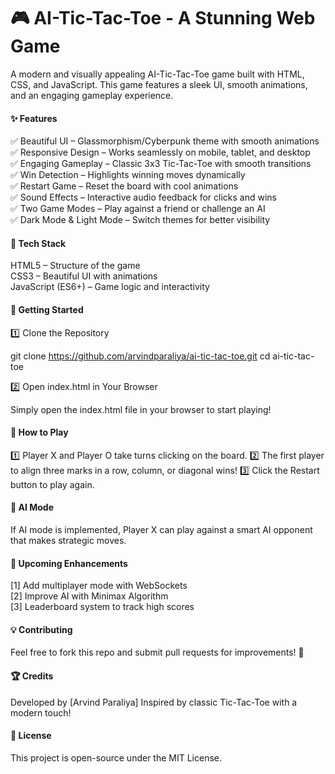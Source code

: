 <H1>🎮 AI-Tic-Tac-Toe - A Stunning Web Game </H1>

A modern and visually appealing AI-Tic-Tac-Toe game built with HTML, CSS, and JavaScript. This game features a sleek UI, smooth animations, and an engaging gameplay experience.


<h4>✨ Features </h4>

✅ Beautiful UI – Glassmorphism/Cyberpunk theme with smooth animations <br>
✅ Responsive Design – Works seamlessly on mobile, tablet, and desktop <br>
✅ Engaging Gameplay – Classic 3x3 Tic-Tac-Toe with smooth transitions <br>
✅ Win Detection – Highlights winning moves dynamically <br>
✅ Restart Game – Reset the board with cool animations <br>
✅ Sound Effects – Interactive audio feedback for clicks and wins <br>
✅ Two Game Modes – Play against a friend or challenge an AI <br>
✅ Dark Mode & Light Mode – Switch themes for better visibility <br>


<h4>🔧 Tech Stack </h4>

HTML5 – Structure of the game <br>
CSS3 – Beautiful UI with animations <br>
JavaScript (ES6+) – Game logic and interactivity


<h4>🚀 Getting Started</h4>

1️⃣ Clone the Repository 

git clone https://github.com/arvindparaliya/ai-tic-tac-toe.git
cd ai-tic-tac-toe

2️⃣ Open index.html in Your Browser 

Simply open the index.html file in your browser to start playing!

<h4>🎯 How to Play</h4>

1️⃣ Player X and Player O take turns clicking on the board.
2️⃣ The first player to align three marks in a row, column, or diagonal wins!
3️⃣ Click the Restart button to play again.

<h4>🤖 AI Mode </h4>

If AI mode is implemented, Player X can play against a smart AI opponent that makes strategic moves.

<h4>📌 Upcoming Enhancements</h4>

[1] Add multiplayer mode with WebSockets <br>
[2] Improve AI with Minimax Algorithm<br>
[3] Leaderboard system to track high scores


<h4>💡 Contributing</h4>

Feel free to fork this repo and submit pull requests for improvements! 🚀

<h4>🏆 Credits</h4>

Developed by [Arvind Paraliya]
Inspired by classic Tic-Tac-Toe with a modern touch!

<h4>📜 License</h4>

This project is open-source under the MIT License.
